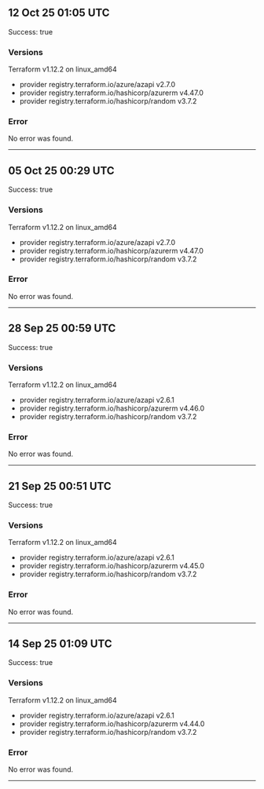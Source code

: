 ## 12 Oct 25 01:05 UTC

Success: true

### Versions

Terraform v1.12.2
on linux_amd64
+ provider registry.terraform.io/azure/azapi v2.7.0
+ provider registry.terraform.io/hashicorp/azurerm v4.47.0
+ provider registry.terraform.io/hashicorp/random v3.7.2

### Error

No error was found.

---

## 05 Oct 25 00:29 UTC

Success: true

### Versions

Terraform v1.12.2
on linux_amd64
+ provider registry.terraform.io/azure/azapi v2.7.0
+ provider registry.terraform.io/hashicorp/azurerm v4.47.0
+ provider registry.terraform.io/hashicorp/random v3.7.2

### Error

No error was found.

---

## 28 Sep 25 00:59 UTC

Success: true

### Versions

Terraform v1.12.2
on linux_amd64
+ provider registry.terraform.io/azure/azapi v2.6.1
+ provider registry.terraform.io/hashicorp/azurerm v4.46.0
+ provider registry.terraform.io/hashicorp/random v3.7.2

### Error

No error was found.

---

## 21 Sep 25 00:51 UTC

Success: true

### Versions

Terraform v1.12.2
on linux_amd64
+ provider registry.terraform.io/azure/azapi v2.6.1
+ provider registry.terraform.io/hashicorp/azurerm v4.45.0
+ provider registry.terraform.io/hashicorp/random v3.7.2

### Error

No error was found.

---

## 14 Sep 25 01:09 UTC

Success: true

### Versions

Terraform v1.12.2
on linux_amd64
+ provider registry.terraform.io/azure/azapi v2.6.1
+ provider registry.terraform.io/hashicorp/azurerm v4.44.0
+ provider registry.terraform.io/hashicorp/random v3.7.2

### Error

No error was found.

---

